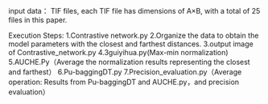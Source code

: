 input data：
TIF files, each TIF file has dimensions of A×B, with a total of 25 files in this paper.

Execution Steps:
1.Contrastive network.py
2.Organize the data to obtain the model parameters with the closest and farthest distances.
3.output image of Contrastive_network.py
4.3guiyihua.py(Max-min normalization)
5.AUCHE.Py（Average the normalization results representing the closest and farthest）
6.Pu-baggingDT.py
7.Precision_evaluation.py（Average operation: Results from Pu-baggingDT and AUCHE.py，and precision evaluation）
